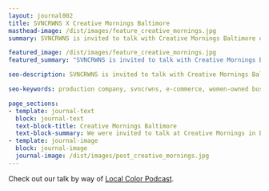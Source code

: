 ```yaml
---
layout: journal002
title: SVNCRWNS X Creative Mornings Baltimore
masthead-image: /dist/images/feature_creative_mornings.jpg
summary: SVNCRWNS is invited to talk with Creative Mornings Baltimore on the theme of 'Context', their work in the community and what they are planning with the Baltimore Museum of Art x Mark Bradford partnership"

featured_image: /dist/images/feature_creative_mornings.jpg
featured_summary: "SVNCRWNS is invited to talk with Creative Mornings Baltimore on the theme of 'Context', their work in the community and what they are planning with the Baltimore Museum of Art x Mark Bradford partnership"

seo-description: SVNCRWNS is invited to talk with Creative Mornings Baltimore on the theme of 'Context', their work in the community and what they are planning with the Baltimore Museum of Art x Mark Bradford partnership

seo-keywords: production company, svncrwns, e-commerce, women-owned businesses, creative team, consulting, business operations, launch my brand, manage my brand, photography, videography, special projects

page_sections:
- template: journal-text
  block: journal-text
  text-block-title: Creative Mornings Baltimore
  text-block-summary: We were invited to talk at Creative Mornings in Baltimore, MD about the theme of "Context".  We touched on our recent trip to Los Angeles to visit abstract artist, Mark Bradford, and talked about what our work means to us and what inspires us to continue to focus on building and expanding on community resources.
- template: journal-image
  block: journal-image
  journal-image: /dist/images/post_creative_mornings.jpg
---
```


Check out our talk by way of [Local Color Podcast](http://www.localcolorpodcast.com/2018/01/26/episode-51-creative-mornings-panel/).
